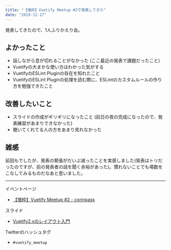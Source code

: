 ```yaml
---
title: "【増枠】Vuetify Meetup #2で発表してきた"
date: "2019-12-17"
---
```


発表してきたので、1人ふりかえり会。

## よかったこと
- 話しながら息が切れることがなかった (ここ最近の発表で課題だったこと)
- Vuetifyの大まかな使い方はわかった気がする
- VuetifyのESLint Pluginの存在を知れたこと
- VuetifyのESLint Pluginの処理を読む際に、ESLintのカスタムルールの作り方を勉強できたこと

## 改善したいこと
- スライドの作成がギリギリになったこと (前日の夜の完成になったので、発表練習があまりできなかった)
- 聴いてくれてる人の方をあまり見れなかった

## 雑感
前回もでしたが、発表の緊張がだいぶ減ったことを実感しました(発表はトリだったのですが、前の発表者の話を聞く余裕があった)。慣れないことでも場数をこなしてみるものだなあと思いました。

---

イベントページ
- [【増枠】Vuetify Meetup #2 - connpass](https://vuetify-meetup.connpass.com/event/156488/)

スライド
- [Vuetify2.xのレイアウト入門](https://yinm.github.io/slides/20191217-layouts-with-vuetify2.x/#slide=1)

Twitterのハッシュタグ
- `#vuetify_meetup`
